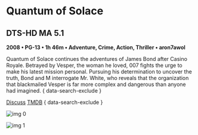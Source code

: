 # Quantum of Solace

## DTS-HD MA 5.1

**2008 • PG-13 • 1h 46m • Adventure, Crime, Action, Thriller • aron7awol**

Quantum of Solace continues the adventures of James Bond after Casino Royale. Betrayed by Vesper, the woman he loved, 007 fights the urge to make his latest mission personal. Pursuing his determination to uncover the truth, Bond and M interrogate Mr. White, who reveals that the organization that blackmailed Vesper is far more complex and dangerous than anyone had imagined.
{ data-search-exclude }

[Discuss](https://www.avsforum.com/threads/bass-eq-for-filtered-movies.2995212/post-56921212)  [TMDB](https://www.themoviedb.org/movie/10764)
{ data-search-exclude }

![img 0](https://i.imgur.com/KLFUriz.jpg)

![img 1](https://i.imgur.com/70wok9E.png)

